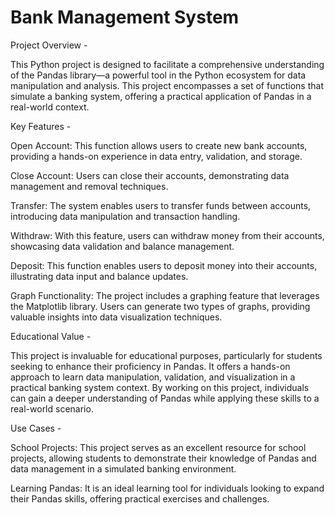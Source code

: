 # Bank Management System

Project Overview -

This Python project is designed to facilitate a comprehensive understanding of the Pandas library—a powerful tool in the Python ecosystem for data manipulation and analysis. This project encompasses a set of functions that simulate a banking system, offering a practical application of Pandas in a real-world context.

Key Features -

Open Account: This function allows users to create new bank accounts, providing a hands-on experience in data entry, validation, and storage.

Close Account: Users can close their accounts, demonstrating data management and removal techniques.

Transfer: The system enables users to transfer funds between accounts, introducing data manipulation and transaction handling.

Withdraw: With this feature, users can withdraw money from their accounts, showcasing data validation and balance management.

Deposit: This function enables users to deposit money into their accounts, illustrating data input and balance updates.

Graph Functionality: The project includes a graphing feature that leverages the Matplotlib library. Users can generate two types of graphs, providing valuable insights into data visualization techniques.

Educational Value -

This project is invaluable for educational purposes, particularly for students seeking to enhance their proficiency in Pandas. It offers a hands-on approach to learn data manipulation, validation, and visualization in a practical banking system context. By working on this project, individuals can gain a deeper understanding of Pandas while applying these skills to a real-world scenario.

Use Cases -

School Projects: This project serves as an excellent resource for school projects, allowing students to demonstrate their knowledge of Pandas and data management in a simulated banking environment.

Learning Pandas: It is an ideal learning tool for individuals looking to expand their Pandas skills, offering practical exercises and challenges.
